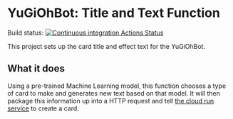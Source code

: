 # YuGiOhBot: Title and Text Function

Build status: [![Continuous integration Actions Status](https://github.com/YuGiOhBot3000/yugiohbot-function-title-text/workflows/CI/badge.svg)](https://github.com/YuGiOhBot3000/yugiohbot-function-title-text/actions)

This project sets up the card title and effect text for the YuGiOhBot.

## What it does
Using a pre-trained Machine Learning model, this function chooses a type of card to make and generates new text based on that model.
It will then package this information up into a HTTP request and tell [the cloud run service](https://github.com/YuGiOhBot3000/yugiohbot-cloud-run-card-generator) to create a card.